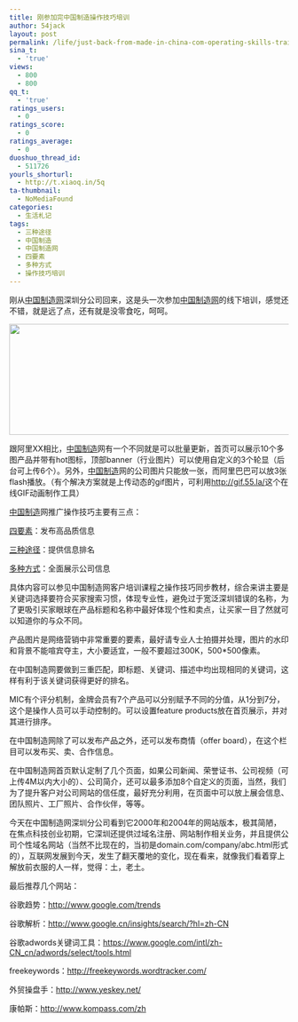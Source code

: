 ```yaml
---
title: 刚参加完中国制造操作技巧培训
author: 54jack
layout: post
permalink: /life/just-back-from-made-in-china-com-operating-skills-training/
sina_t:
  - 'true'
views:
  - 800
  - 800
qq_t:
  - 'true'
ratings_users:
  - 0
ratings_score:
  - 0
ratings_average:
  - 0
duoshuo_thread_id:
  - 511726
yourls_shorturl:
  - http://t.xiaoq.in/5q
ta-thumbnail:
  - NoMediaFound
categories:
  - 生活札记
tags:
  - 三种途径
  - 中国制造
  - 中国制造网
  - 四要素
  - 多种方式
  - 操作技巧培训
---
```

刚从<span class='wp_keywordlink_affiliate'><a href="https://xiaoq.in/tag/%e4%b8%ad%e5%9b%bd%e5%88%b6%e9%80%a0%e7%bd%91/" title="查看中国制造网中的全部文章" target="_blank">中国制造网</a></span>深圳分公司回来，这是头一次参加<span class='wp_keywordlink_affiliate'><a href="https://xiaoq.in/tag/%e4%b8%ad%e5%9b%bd%e5%88%b6%e9%80%a0%e7%bd%91/" title="查看中国制造网中的全部文章" target="_blank">中国制造网</a></span>的线下培训，感觉还不错，就是远了点，还有就是没零食吃，呵呵。

<img class="alignnone size-full wp-image-145" title="mic-training" src="http://cdn.54jack.com/images/2011/02/mic-training.gif" alt="" width="760" height="200" />

跟阿里XX相比，<span class='wp_keywordlink_affiliate'><a href="https://xiaoq.in/tag/%e4%b8%ad%e5%9b%bd%e5%88%b6%e9%80%a0/" title="查看中国制造中的全部文章" target="_blank">中国制造</a></span>网有一个不同就是可以批量更新，首页可以展示10个多图产品并带有hot图标，顶部banner（行业图片）可以使用自定义的3个轮显（后台可上传6个）。另外，<span class='wp_keywordlink_affiliate'><a href="https://xiaoq.in/tag/%e4%b8%ad%e5%9b%bd%e5%88%b6%e9%80%a0/" title="查看中国制造中的全部文章" target="_blank">中国制造</a></span>网的公司图片只能放一张，而阿里巴巴可以放3张flash播放。（有个解决方案就是上传动态的gif图片，可利用<http://gif.55.la/>这个在线GIF动画制作工具）

<span class='wp_keywordlink_affiliate'><a href="https://xiaoq.in/tag/%e4%b8%ad%e5%9b%bd%e5%88%b6%e9%80%a0/" title="查看中国制造中的全部文章" target="_blank">中国制造</a></span>网推广操作技巧主要有三点：

<span class='wp_keywordlink_affiliate'><a href="https://xiaoq.in/tag/%e5%9b%9b%e8%a6%81%e7%b4%a0/" title="查看四要素中的全部文章" target="_blank">四要素</a></span>：发布高品质信息

<span class='wp_keywordlink_affiliate'><a href="https://xiaoq.in/tag/%e4%b8%89%e7%a7%8d%e9%80%94%e5%be%84/" title="查看三种途径中的全部文章" target="_blank">三种途径</a></span>：提供信息排名

<span class='wp_keywordlink_affiliate'><a href="https://xiaoq.in/tag/%e5%a4%9a%e7%a7%8d%e6%96%b9%e5%bc%8f/" title="查看多种方式中的全部文章" target="_blank">多种方式</a></span>：全面展示公司信息

具体内容可以参见中国制造网客户培训课程之操作技巧同步教材，综合来讲主要是关键词选择要符合买家搜索习惯，体现专业性，避免过于宽泛深圳错误的名称，为了更吸引买家眼球在产品标题和名称中最好体现个性和卖点，让买家一目了然就可以知道你的与众不同。

产品图片是网络营销中非常重要的要素，最好请专业人士拍摄并处理，图片的水印和背景不能喧宾夺主，大小要适宜，一般不要超过300K，500*500像素。

在中国制造网要做到三重匹配，即标题、关键词、描述中均出现相同的关键词，这样有利于该关键词获得更好的排名。

MIC有个评分机制，金牌会员有7个产品可以分别赋予不同的分值，从1分到7分，这个是操作人员可以手动控制的。可以设置feature products放在首页展示，并对其进行排序。

在中国制造网除了可以发布产品之外，还可以发布商情（offer board），在这个栏目可以发布买、卖、合作信息。

在中国制造网首页默认定制了几个页面，如果公司新闻、荣誉证书、公司视频（可上传4M以内大小的）、公司简介，还可以最多添加8个自定义的页面，当然，我们为了提升客户对公司网站的信任度，最好充分利用，在页面中可以放上展会信息、团队照片、工厂照片、合作伙伴，等等。

今天在中国制造网深圳分公司看到它2000年和2004年的网站版本，极其简陋，在焦点科技创业初期，它深圳还提供过域名注册、网站制作相关业务，并且提供公司个性域名网站（当然不比现在的，当初是domain.com/company/abc.html形式的），互联网发展到今天，发生了翻天覆地的变化，现在看来，就像我们看着穿上解放前衣服的人一样，觉得：土，老土。

最后推荐几个网站：

谷歌趋势：<a href="http://www.google.com/trends" target="_blank">http://www.google.com/trends</a>

谷歌解析：<a href="http://www.google.cn/insights/search/?hl=zh-CN" target="_blank">http://www.google.cn/insights/search/?hl=zh-CN</a>

谷歌adwords关键词工具：<a href="https://www.google.com/intl/zh-CN_cn/adwords/select/tools.html" target="_blank">https://www.google.com/intl/zh-CN_cn/adwords/select/tools.html</a>

freekeywords：<http://freekeywords.wordtracker.com/>

外贸操盘手：<a href="http://www.yeskey.net/" target="_blank">http://www.yeskey.net/</a>

康帕斯：<http://www.kompass.com/zh>